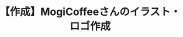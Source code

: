 ---
layout: page-fullwidth
title:  "【作成】MogiCoffeeさんのイラスト・ロゴ作成"
subheadline:  ""
teaser: "群馬県を中心に移動カフェとして販売されているMogiCoffeeさんのロゴを作成させていただきました！"
categories:
    - work
tags:
    - work
header:
    image_fullwidth:
    image: 20190331_mogi-coffee.jpg
    pattern:
    color:
    background-color: $ci-9   # You must use ""
    title:
    caption: （移動カフェ）Ｍ・Cafe facebook
    caption_url: https://www.facebook.com/Mogi.Cafe/
---